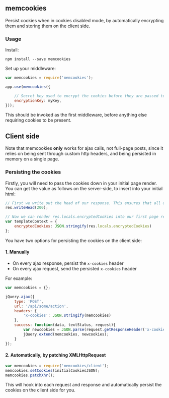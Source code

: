 memcookies
-----------

Persist cookies when in cookies disabled mode, by automatically encrypting them and storing them on the client side.

### Usage

Install:

`npm install --save memcookies`

Set up your middleware:

```javascript
var memcookies = require('memcookies');

app.use(memcookies({

    // Secret key used to encrypt the cookies before they are passed to the client
    encryptionKey: myKey,
}));
```

This should be invoked as the first middleware, before anything else requiring cookies to be present.

## Client side

Note that memcookies **only** works for ajax calls, not full-page posts, since it relies on being sent through custom http headers, and being persisted in memory on a single page.

### Persisting the cookies

Firstly, you will need to pass the cookies down in your initial page render. You can get the value as follows on the server-side, to insert into your initial html:

```javascript
// First we write out the head of our response. This ensures that all of the cookies which are going to be set, are set.
res.writeHead(200);

// Now we can render res.locals.encryptedCookies into our first page response
var templateContext = {
    encryptedCookies: JSON.stringify(res.locals.encryptedCookies)
};
```

You have two options for persisting the cookies on the client side:

#### 1. Manually

- On every ajax response, persist the `x-cookies` header
- On every ajax request, send the persisted `x-cookies` header

For example:

```javascript
var memcookies = {};

jQuery.ajax({
    type: 'POST',
    url: '/api/some/action',
    headers: {
        'x-cookies': JSON.stringify(memcookies)
    },
    success: function(data, textStatus, request){
        var newcookies = JSON.parse(request.getResponseHeader('x-cookies'));
        jQuery.extend(memcookies, newcookies);
    }
});
```

#### 2. Automatically, by patching XMLHttpRequest

```javascript
var memcookies = require('memcookies/client');
memcookies.setCookies(initialCookiesJSON);
memcookies.patchXhr();
```

This will hook into each request and response and automatically persist the cookies on the client side for you.
